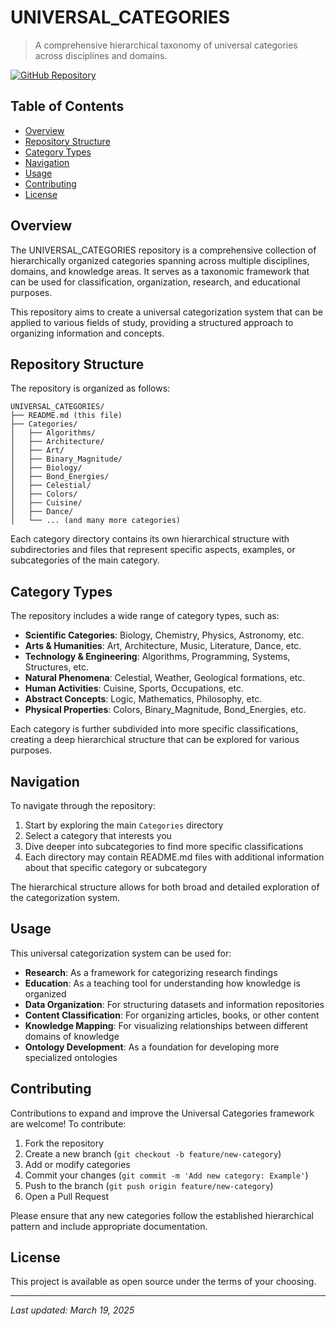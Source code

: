 # UNIVERSAL_CATEGORIES

> A comprehensive hierarchical taxonomy of universal categories across disciplines and domains.

[![GitHub Repository](https://img.shields.io/badge/GitHub-Repository-blue.svg)](https://github.com/NishDJ/UNIVERSAL_CATEGORIES)

## Table of Contents

- [Overview](#overview)
- [Repository Structure](#repository-structure)
- [Category Types](#category-types)
- [Navigation](#navigation)
- [Usage](#usage)
- [Contributing](#contributing)
- [License](#license)

## Overview

The UNIVERSAL_CATEGORIES repository is a comprehensive collection of hierarchically organized categories spanning across multiple disciplines, domains, and knowledge areas. It serves as a taxonomic framework that can be used for classification, organization, research, and educational purposes.

This repository aims to create a universal categorization system that can be applied to various fields of study, providing a structured approach to organizing information and concepts.

## Repository Structure

The repository is organized as follows:

```
UNIVERSAL_CATEGORIES/
├── README.md (this file)
├── Categories/
│   ├── Algorithms/
│   ├── Architecture/
│   ├── Art/
│   ├── Binary_Magnitude/
│   ├── Biology/
│   ├── Bond_Energies/
│   ├── Celestial/
│   ├── Colors/
│   ├── Cuisine/
│   ├── Dance/
│   └── ... (and many more categories)
```

Each category directory contains its own hierarchical structure with subdirectories and files that represent specific aspects, examples, or subcategories of the main category.

## Category Types

The repository includes a wide range of category types, such as:

- **Scientific Categories**: Biology, Chemistry, Physics, Astronomy, etc.
- **Arts & Humanities**: Art, Architecture, Music, Literature, Dance, etc.
- **Technology & Engineering**: Algorithms, Programming, Systems, Structures, etc.
- **Natural Phenomena**: Celestial, Weather, Geological formations, etc.
- **Human Activities**: Cuisine, Sports, Occupations, etc.
- **Abstract Concepts**: Logic, Mathematics, Philosophy, etc.
- **Physical Properties**: Colors, Binary_Magnitude, Bond_Energies, etc.

Each category is further subdivided into more specific classifications, creating a deep hierarchical structure that can be explored for various purposes.

## Navigation

To navigate through the repository:

1. Start by exploring the main `Categories` directory
2. Select a category that interests you
3. Dive deeper into subcategories to find more specific classifications
4. Each directory may contain README.md files with additional information about that specific category or subcategory

The hierarchical structure allows for both broad and detailed exploration of the categorization system.

## Usage

This universal categorization system can be used for:

- **Research**: As a framework for categorizing research findings
- **Education**: As a teaching tool for understanding how knowledge is organized
- **Data Organization**: For structuring datasets and information repositories
- **Content Classification**: For organizing articles, books, or other content
- **Knowledge Mapping**: For visualizing relationships between different domains of knowledge
- **Ontology Development**: As a foundation for developing more specialized ontologies

## Contributing

Contributions to expand and improve the Universal Categories framework are welcome! To contribute:

1. Fork the repository
2. Create a new branch (`git checkout -b feature/new-category`)
3. Add or modify categories
4. Commit your changes (`git commit -m 'Add new category: Example'`)
5. Push to the branch (`git push origin feature/new-category`)
6. Open a Pull Request

Please ensure that any new categories follow the established hierarchical pattern and include appropriate documentation.

## License

This project is available as open source under the terms of your choosing.

---

*Last updated: March 19, 2025*

